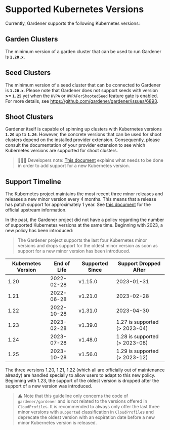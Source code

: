 # Supported Kubernetes Versions

Currently, Gardener supports the following Kubernetes versions:

## Garden Clusters

The minimum version of a garden cluster that can be used to run Gardener is **`1.20.x`**.

## Seed Clusters

The minimum version of a seed cluster that can be connected to Gardener is **`1.20.x`**.
Please note that Gardener does not support seeds with version **>= `1.25`** yet when the `HVPA` or `HVPAForShootedSeed` feature gate is enabled. For more details, see https://github.com/gardener/gardener/issues/6893.

## Shoot Clusters

Gardener itself is capable of spinning up clusters with Kubernetes versions **`1.20`** up to **`1.26`**.
However, the concrete versions that can be used for shoot clusters depend on the installed provider extension.
Consequently, please consult the documentation of your provider extension to see which Kubernetes versions are supported for shoot clusters.

> 👨🏼‍💻 Developers note: [This document](../development/new-kubernetes-version.md) explains what needs to be done in order to add support for a new Kubernetes version.

## Support Timeline

The Kubernetes project maintains the most recent three minor releases and releases a new minor version every 4 months.
This means that a release has patch support for approximately 1 year.
See [this document](https://kubernetes.io/releases/) for the official upstream information.

In the past, the Gardener project did not have a policy regarding the number of supported Kubernetes versions at the same time.
Beginning with 2023, a new policy has been introduced:

> The Gardener project supports the last four Kubernetes minor versions and drops support for the oldest minor version as soon as support for a new minor version has been introduced.

| Kubernetes Version | End of Life | Supported Since | Support Dropped After         |
|--------------------|-------------|-----------------|-------------------------------|
| 1.20               | 2022-02-28  | v1.15.0         | 2023-01-31                    |
| 1.21               | 2022-06-28  | v1.21.0         | 2023-02-28                    |
| 1.22               | 2022-10-28  | v1.31.0         | 2023-04-30                    |
| 1.23               | 2023-02-28  | v1.39.0         | 1.27 is supported (> 2023-04) |
| 1.24               | 2023-07-28  | v1.48.0         | 1.28 is supported (> 2023-08) |
| 1.25               | 2023-10-28  | v1.56.0         | 1.29 is supported (> 2023-12) |

The three versions 1.20, 1.21, 1.22 (which all are officially out of maintenance already) are handled specially to allow users to adapt to this new policy.
Beginning with 1.23, the support of the oldest version is dropped after the support of a new version was introduced.

> ⚠️ Note that this guideline only concerns the code of `gardener/gardener` and is not related to the versions offered in `CloudProfile`s.
> It is recommended to always only offer the last three minor versions with `supported` classification in `CloudProfile`s and deprecate the oldest version with an expiration date before a new minor Kubernetes version is released.

